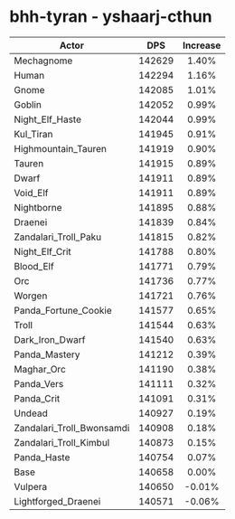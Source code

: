 # bhh-tyran - yshaarj-cthun
| Actor | DPS | Increase |
|---|:---:|:---:|
|Mechagnome|142629|1.40%|
|Human|142294|1.16%|
|Gnome|142085|1.01%|
|Goblin|142052|0.99%|
|Night_Elf_Haste|142044|0.99%|
|Kul_Tiran|141945|0.91%|
|Highmountain_Tauren|141919|0.90%|
|Tauren|141915|0.89%|
|Dwarf|141911|0.89%|
|Void_Elf|141911|0.89%|
|Nightborne|141895|0.88%|
|Draenei|141839|0.84%|
|Zandalari_Troll_Paku|141815|0.82%|
|Night_Elf_Crit|141788|0.80%|
|Blood_Elf|141771|0.79%|
|Orc|141736|0.77%|
|Worgen|141721|0.76%|
|Panda_Fortune_Cookie|141577|0.65%|
|Troll|141544|0.63%|
|Dark_Iron_Dwarf|141540|0.63%|
|Panda_Mastery|141212|0.39%|
|Maghar_Orc|141190|0.38%|
|Panda_Vers|141111|0.32%|
|Panda_Crit|141091|0.31%|
|Undead|140927|0.19%|
|Zandalari_Troll_Bwonsamdi|140908|0.18%|
|Zandalari_Troll_Kimbul|140873|0.15%|
|Panda_Haste|140754|0.07%|
|Base|140658|0.00%|
|Vulpera|140650|-0.01%|
|Lightforged_Draenei|140571|-0.06%|
